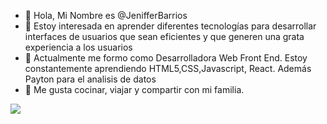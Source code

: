 - 👋 Hola, Mi Nombre es @JenifferBarrios
- 👀 Estoy interesada en aprender diferentes tecnologías para desarrollar interfaces de usuarios que sean eficientes y que generen una grata experiencia a los usuarios
- 🌱 Actualmente me formo como Desarrolladora Web Front End. Estoy constantemente aprendiendo HTML5,CSS,Javascript, React. Además Payton para el analisis de datos
- 💞️ Me gusta cocinar, viajar y compartir con mi familia.


![]("C:\Users\LABORATORIA\Pictures\fcb7f712c7361a820ff6a7bf6c1c01f1.jpg")
